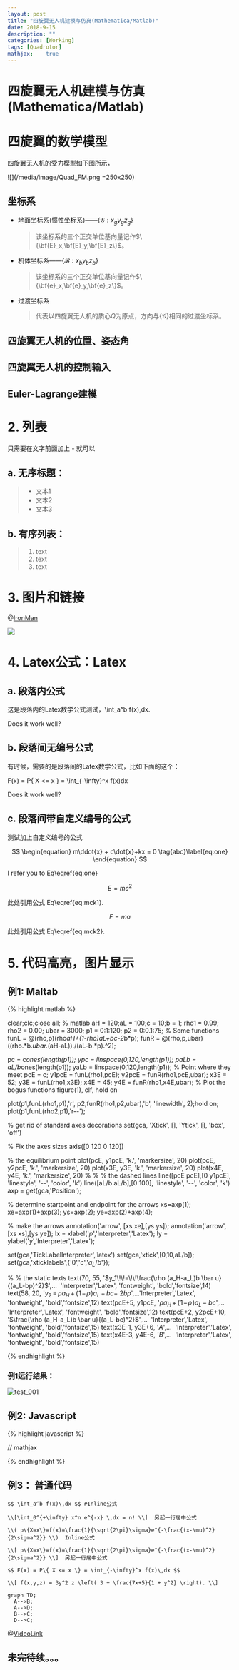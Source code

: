 ```yaml
---
layout: post
title: "四旋翼无人机建模与仿真(Mathematica/Matlab)"
date: 2018-9-15
description: ""
categories: [Working]
tags: [Quadrotor]
mathjax:    true
---
```


# 四旋翼无人机建模与仿真(Mathematica/Matlab)

# 四旋翼的数学模型
四旋翼无人机的受力模型如下图所示，

![](/media/image/Quad_FM.png =250x250)

## 坐标系

- 地面坐标系(惯性坐标系)——$\{\mathscr{G}:x_{g}y_{g}z_{g}\}$

  > 该坐标系的三个正交单位基向量记作$\{\bf{E}_x,\bf{E}_y,\bf{E}_z\}$。
- 机体坐标系——$\{\mathscr{B}:x_{b}y_{b}z_{b}\}$

  > 该坐标系的三个正交单位基向量记作$\{\bf{e}_x,\bf{e}_y,\bf{e}_z\}$。

- 过渡坐标系

  > 代表以四旋翼无人机的质心$Q$为原点，方向与$\{\mathscr{G}\}$相同的过渡坐标系。

## 四旋翼无人机的位置、姿态角

## 四旋翼无人机的控制输入

## Euler-Lagrange建模


# 2. 列表
只需要在文字前面加上 - 就可以

## a. 无序标题：

> - 文本1
> - 文本2
> - 文本3

## b. 有序列表：

> 1. text
> 2. text
> 3. text

# 3. 图片和链接

@[IronMan](https://en.wikipedia.org/wiki/Iron_Man_(2008_film))

![](https://dz7u9q3vpd4eo.cloudfront.net/wp-content/legacy/posts/eb661ea7-40d5-4b66-b28d-0096e51c4b61.jpg)

# 4. Latex公式：Latex

## a. 段落内公式

这是段落内的Latex数学公式测试，\int_a^b f(x)\,dx. 

Does it work well?

## b. 段落间无编号公式

有时候，需要的是段落间的Latex数学公式，比如下面的这个：

F(x) = P\{ X <= x \} = \int_{-\infty}^x f(x)dx

Does it work well?

## c. 段落间带自定义编号的公式

测试加上自定义编号的公式

$$
\begin{equation}
m\ddot{x} + c\dot{x}+kx = 0 \tag{abc}\label{eq:one}
\end{equation}
$$

I refer you to Eq\eqref{eq:one}

$$
\begin{equation}
E = mc^2 \tag{1}\label{eq:mck1}
\end{equation}
$$

此处引用公式 Eq\eqref{eq:mck1}.

$$
\begin{equation}
F = ma \tag{2}\label{eq:mck2}
\end{equation}
$$

此处引用公式 Eq\eqref{eq:mck2}.


# 5. 代码高亮，图片显示

## 例1: Maltab

{% highlight matlab %}

clear;clc;close all; % matlab
aH = 120;aL = 100;c = 10;b = 1;
rho1 = 0.99;
rho2 = 0.00;
ubar = 3000;
p1 = 0:1:120;
p2 = 0:0.1:75;
% Some functions
funL = @(rho,p)(rho*aH+(1-rho)*aL+b*c-2*b*p);
funR = @(rho,p,ubar)((rho.*b.*ubar.*(aH-aL))./(aL-b.*p).^2);

pc = c*ones(length(p1));
ypc = linspace(0,120,length(p1));
paLb = aL/b*ones(length(p1));
yaLb = linspace(0,120,length(p1));
% Point where they meet
pcE = c;
y1pcE = funL(rho1,pcE);
y2pcE = funR(rho1,pcE,ubar);
x3E = 52;
y3E = funL(rho1,x3E);
x4E = 45;
y4E = funR(rho1,x4E,ubar);
% Plot the bogus functions
figure(1), clf, hold on

plot(p1,funL(rho1,p1),'r',  p2,funR(rho1,p2,ubar),'b', 'linewidth', 2);hold on;
plot(p1,funL(rho2,p1),'r--');

% get rid of standard axes decorations
set(gca, 'Xtick', [], 'Ytick', [], 'box', 'off')

% Fix the axes sizes
axis([0 120 0 120])

% the equilibrium point
plot(pcE, y1pcE, 'k.', 'markersize', 20)
plot(pcE, y2pcE, 'k.', 'markersize', 20)
plot(x3E, y3E, 'k.', 'markersize', 20)
plot(x4E, y4E, 'k.', 'markersize', 20)
% 
% % the dashed lines
line([pcE pcE],[0 y1pcE], 'linestyle', '--', 'color', 'k')
line([aL/b aL/b],[0 100], 'linestyle', '--', 'color', 'k')
axp = get(gca,'Position');

% determine startpoint and endpoint for the arrows 
xs=axp(1);
xe=axp(1)+axp(3);
ys=axp(2);
ye=axp(2)+axp(4);

% make the arrows
annotation('arrow', [xs xe],[ys ys]);
annotation('arrow', [xs xs],[ys ye]);
lx = xlabel('$p$','Interpreter','Latex');
ly = ylabel('$y$','Interpreter','Latex');

set(gca,'TickLabelInterpreter','latex')
set(gca,'xtick',[0,10,aL/b]);
set(gca,'xticklabels',{'$0$','$c$','${a_L}/{b}$'});

% % the static texts
text(70, 55, '$y_1\!\!=\!\!\frac{\rho (a_H-a_L)b \bar u}{(a_L-bp)^2}$',...
​    'Interpreter','Latex', 'fontweight', 'bold','fontsize',14)
text(58, 20, '$y_2\!\!=\!\!\rho a_H\!\!+\!\!(\!1\!-\!\rho\!)a_L\!\!+\!\!bc-\!\!\!2bp$',...
​    'Interpreter','Latex', 'fontweight', 'bold','fontsize',12)
text(pcE+5, y1pcE, '$\rho a_H\!\!+\!\!(\!1\!-\!\rho\!)a_L\!\!-\!\!\!bc$',...
​    'Interpreter','Latex', 'fontweight', 'bold','fontsize',12)
text(pcE+2, y2pcE+10, '$\frac{\rho (a_H-a_L)b \bar u}{(a_L-bc)^2}$',...
​    'Interpreter','Latex', 'fontweight', 'bold','fontsize',15)
text(x3E-1, y3E+6, '$A$',...
​    'Interpreter','Latex', 'fontweight', 'bold','fontsize',15)
text(x4E-3, y4E-6, '$B$',...
​    'Interpreter','Latex', 'fontweight', 'bold','fontsize',15)

{% endhighlight %}

### 例1运行结果：

![test_001](/media/image/test.png)

## 例2: Javascript

{% highlight javascript %}

// mathjax 
<script>
  (function () {
    var script = document.createElement("script");
    script.type = "text/javascript";
    script.src  = "https://cdn.mathjax.org/mathjax/latest/MathJax.js?config=TeX-AMS-MML_HTMLorMML";
    document.getElementsByTagName("head")[0].appendChild(script);
  })();
</script>

{% endhighlight %}



## 例3： 普通代码

```
$$ \int_a^b f(x)\,dx $$ #Inline公式

\\[\int_0^{+\infty} x^n e^{-x} \,dx = n! \\]  另起一行居中公式

\\( p\{X=x\}=f(x)=\frac{1}{\sqrt{2\pi}\sigma}e^{-\frac{(x-\mu)^2}{2\sigma^2}} \\)  Inline公式

\\[ p\{X=x\}=f(x)=\frac{1}{\sqrt{2\pi}\sigma}e^{-\frac{(x-\mu)^2}{2\sigma^2}} \\]  另起一行居中公式

$$ F(x) = P\{ X <= x \} = \int_{-\infty}^x f(x)\,dx $$

\\[ f(x,y,z) = 3y^2 z \left( 3 + \frac{7x+5}{1 + y^2} \right). \\]
```

```mermaid
graph TD;
  A-->B;
  A-->D;
  B-->C;
  D-->C;
```


@[VideoLink](https://www.youtube.com/watch?v=0xjwftBTVWM "width:100%;height:350px")

## 未完待续。。。